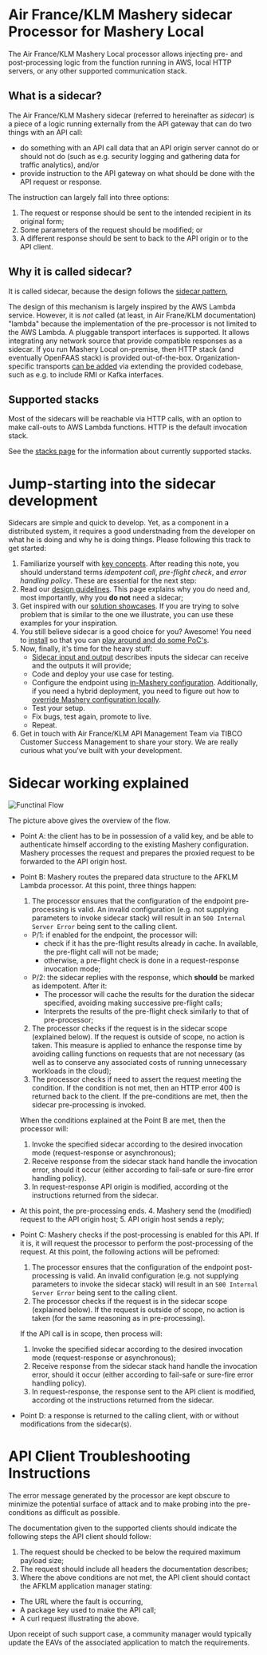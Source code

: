 [func]: ../../../../../doc/sidecar-functional-flow.png "sidecar flow"

# Air France/KLM Mashery sidecar Processor for Mashery Local

The Air France/KLM Mashery Local processor allows injecting pre- and post-processing logic from the function running in
AWS, local HTTP servers, or any other supported communication stack.

## What is a sidecar?

The Air France/KLM Mashery sidecar (referred to hereinafter as *sidecar*) is a piece of a logic running externally 
from the API gateway that can do two things with an API call:
- do something with an API call data that an API origin server cannot do or should not do (such as e.g. security logging 
  and gathering data for traffic analytics), and/or
- provide instruction to the API gateway on what should be done with the API request or response.

The instruction can largely fall into three options:
1. The request or response should be sent to the intended recipient in its original form;
2. Some parameters of the request should be modified; or
3. A different response should be sent to back to the API origin or to the API client.

## Why it is called sidecar?

It is called sidecar, because the design follows the [sidecar pattern](https://www.oreilly.com/library/view/designing-distributed-systems/9781491983638/ch02.html),

The design of this mechanism is largely inspired by the AWS Lambda service. However, it is *not* called (at least, in 
Air Frane/KLM documentation) "lambda" because the implementation of the pre-processor is not limited to the AWS Lambda.
A pluggable transport interfaces is supported. It allows 
integrating any network source that provide compatible responses as a sidecar. If you run Mashery Local on-premise, then 
HTTP stack (and eventually OpenFAAS stack) is provided out-of-the-box. Organization-specific transports 
[can be added](../../../../../doc/extending_transport.md)
via extending the provided codebase, such as e.g. to include RMI or Kafka interfaces.

## Supported stacks
Most of the sidecars will be reachable via HTTP calls, with an option to make call-outs to
AWS Lambda functions. HTTP is the default invocation stack.

See the [stacks page](../../../../../doc/stacks.md) for the information about currently supported stacks. 

# Jump-starting into the sidecar development
Sidecars are simple and quick to develop. Yet, as a component in a distributed system, it requires a good understnading
from the developer on what he is doing and why he is doing things. Please following this track to get started:

1. Familiarize yourself with [key concepts](../../../../../doc/key_concepts.md). After reading this note, you should
   understand terms *idempotent call*, *pre-flight check*, and *error handling policy*. These are essential for the 
   next step:
2. Read our [design guidelines](../../../../../doc/designing-sidecar.md). This page explains why you do need and,
   most importantly, why you **do not** need a sidecar;
3. Get inspired with our [solution showcases](../../../../../doc/showcases.md). If you are trying to solve problem
   that is similar to the one we illustrate, you can use these examples for your inspiration.
4. You still believe sidecar is a good choice for you? Awesome! You need to [install](../../../../../doc/install.md)
   so that you can [play around and do some PoC's](../../../../../doc/first_steps.md).
5. Now, finally, it's time for the heavy stuff:
   - [Sidecar input and output](../../../../../doc/sidecar_io.md) describes inputs the sidecar can receive and
     the outputs it will provide;
   - Code and deploy your use case for testing. 
   - Configure the endpoint using [in-Mashery configuration](../../../../../doc/mashery_config.md). Additionally,
     if you need a hybrid deployment, you need to figure out how to [override Mashery configuration locally](../../../../../doc/local_config.md).
   - Test your setup.
   - Fix bugs, test again, promote to live.
   - Repeat.
6. Get in touch with Air France/KLM API Management Team via TIBCO Customer Success Management to share your story.
   We are really curious what you've built with your development.

# Sidecar working explained 

![Functinal Flow][func] 

The picture above gives the overview of the flow.
- Point A: the client has to be in possession of a valid key, and be able to authenticate himself according to the
  existing Mashery configuration. Mashery processes the request and prepares the proxied request to be forwarded to the
  API origin host.
- Point B: Mashery routes the prepared data structure to the AFKLM Lambda processor. At this point, three things happen:
  1. The processor ensures that the configuration of the endpoint pre-processing is valid. An invalid configuration (e.g. not 
  supplying parameters to invoke sidecar stack) will result in an `500 Internal Server Error` being sent to the 
  calling client.
    - P/1: if enabled for the endpoint, the processor will:
        - check if it has the pre-flight results already in cache. In available, the pre-flight call will not be made;
        - otherwise, a pre-flight check is done in a request-response invocation mode;
    - P/2: the sidecar replies with the response, which **should** be marked as idempotent. After it:
        - The processor will cache the results for the duration the sidecar specified, avoiding making successive pre-flight
          calls;
        - Interprets the results of the pre-flight check similarly to that of pre-processor;
  2.  The processor checks if the request is in the sidecar scope (explained below). If the request is outside 
      of scope, no action is taken. This measure is applied to enhance the
      response time by avoiding calling functions on requests that are not necessary (as well as to conserve any associated
      costs of running unnecessary workloads in the cloud);
  3. The processor checks if need to assert the request meeting the condition. If the condition is not met, 
      then an HTTP error 400 is returned back to the client.
      If the pre-conditions are met, then the sidecar pre-processing is invoked.

    When the conditions explained at the Point B are met, then the processor will:
    1. Invoke the specified sidecar according to the desired invocation mode (request-response or asynchronous);
    2. Receive response from the sidecar stack hand handle the invocation error, should it occur (either according to fail-safe 
   or sure-fire error handling policy).
    3. In request-response API origin is modified, according ot the instructions returned from the sidecar. 

- At this point, the pre-processing ends.
    4. Mashery send the (modified) request to the API origin host;
    5. API origin host sends a reply;

- Point C: Mashery checks if the post-processing is enabled for this API. If it is, it will request the processor
  to perform the post-processing of the request. At this point, the following actions will be pefromed:
   1. The processor ensures that the configuration of the endpoint post-processing is valid. An invalid configuration (e.g. not 
     supplying parameters to invoke the sidecar stack) will result in an `500 Internal Server Error` being sent to the 
     calling client.
   2. The processor checks if the request is in the sidecar scope (explained below). If the request is outside 
   of scope, no action is taken (for the same reasoning as in pre-processing).
   
   If the API call is in scope, then process will:
   1. Invoke the specified sidecar according to the desired invocation mode (request-response or asynchronous);
   2. Receive response from the sidecar stack hand handle the invocation error, should it occur (either according to fail-safe 
   or sure-fire error handling policy).
   3. In request-response, the response sent to the API client is modified, according ot the instructions returned 
   from the sidecar.
   
- Point D: a response is returned to the calling client, with or without modifications from the sidecar(s).
   

# API Client Troubleshooting Instructions
The error message generated by the processor are kept obscure to minimize the potential surface of attack and to make 
probing into the pre-conditions as difficult as possible.



The documentation given to the supported clients should indicate the following steps the API client should follow:
1. The request should be checked to be below the required maximum payload size;
2. The request should include all headers the documentation describes;
3. Where the above conditions are not met, the API client should contact the AFKLM application manager stating:
- The URL where the fault is occurring,
- A package key used to make the API call;
- A curl request illustrating the above.

Upon receipt of such support case, a community manager would typically update the EAVs of the associated application
to match the requirements. 
